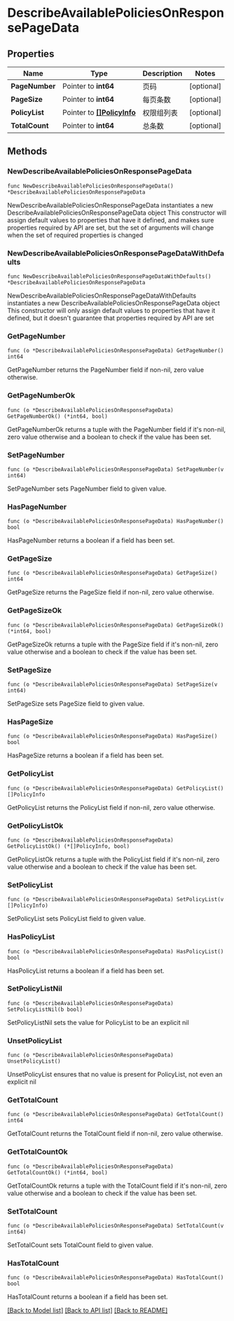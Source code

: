 # DescribeAvailablePoliciesOnResponsePageData

## Properties

Name | Type | Description | Notes
------------ | ------------- | ------------- | -------------
**PageNumber** | Pointer to **int64** | 页码 | [optional] 
**PageSize** | Pointer to **int64** | 每页条数 | [optional] 
**PolicyList** | Pointer to [**[]PolicyInfo**](PolicyInfo.md) | 权限组列表 | [optional] 
**TotalCount** | Pointer to **int64** | 总条数 | [optional] 

## Methods

### NewDescribeAvailablePoliciesOnResponsePageData

`func NewDescribeAvailablePoliciesOnResponsePageData() *DescribeAvailablePoliciesOnResponsePageData`

NewDescribeAvailablePoliciesOnResponsePageData instantiates a new DescribeAvailablePoliciesOnResponsePageData object
This constructor will assign default values to properties that have it defined,
and makes sure properties required by API are set, but the set of arguments
will change when the set of required properties is changed

### NewDescribeAvailablePoliciesOnResponsePageDataWithDefaults

`func NewDescribeAvailablePoliciesOnResponsePageDataWithDefaults() *DescribeAvailablePoliciesOnResponsePageData`

NewDescribeAvailablePoliciesOnResponsePageDataWithDefaults instantiates a new DescribeAvailablePoliciesOnResponsePageData object
This constructor will only assign default values to properties that have it defined,
but it doesn't guarantee that properties required by API are set

### GetPageNumber

`func (o *DescribeAvailablePoliciesOnResponsePageData) GetPageNumber() int64`

GetPageNumber returns the PageNumber field if non-nil, zero value otherwise.

### GetPageNumberOk

`func (o *DescribeAvailablePoliciesOnResponsePageData) GetPageNumberOk() (*int64, bool)`

GetPageNumberOk returns a tuple with the PageNumber field if it's non-nil, zero value otherwise
and a boolean to check if the value has been set.

### SetPageNumber

`func (o *DescribeAvailablePoliciesOnResponsePageData) SetPageNumber(v int64)`

SetPageNumber sets PageNumber field to given value.

### HasPageNumber

`func (o *DescribeAvailablePoliciesOnResponsePageData) HasPageNumber() bool`

HasPageNumber returns a boolean if a field has been set.

### GetPageSize

`func (o *DescribeAvailablePoliciesOnResponsePageData) GetPageSize() int64`

GetPageSize returns the PageSize field if non-nil, zero value otherwise.

### GetPageSizeOk

`func (o *DescribeAvailablePoliciesOnResponsePageData) GetPageSizeOk() (*int64, bool)`

GetPageSizeOk returns a tuple with the PageSize field if it's non-nil, zero value otherwise
and a boolean to check if the value has been set.

### SetPageSize

`func (o *DescribeAvailablePoliciesOnResponsePageData) SetPageSize(v int64)`

SetPageSize sets PageSize field to given value.

### HasPageSize

`func (o *DescribeAvailablePoliciesOnResponsePageData) HasPageSize() bool`

HasPageSize returns a boolean if a field has been set.

### GetPolicyList

`func (o *DescribeAvailablePoliciesOnResponsePageData) GetPolicyList() []PolicyInfo`

GetPolicyList returns the PolicyList field if non-nil, zero value otherwise.

### GetPolicyListOk

`func (o *DescribeAvailablePoliciesOnResponsePageData) GetPolicyListOk() (*[]PolicyInfo, bool)`

GetPolicyListOk returns a tuple with the PolicyList field if it's non-nil, zero value otherwise
and a boolean to check if the value has been set.

### SetPolicyList

`func (o *DescribeAvailablePoliciesOnResponsePageData) SetPolicyList(v []PolicyInfo)`

SetPolicyList sets PolicyList field to given value.

### HasPolicyList

`func (o *DescribeAvailablePoliciesOnResponsePageData) HasPolicyList() bool`

HasPolicyList returns a boolean if a field has been set.

### SetPolicyListNil

`func (o *DescribeAvailablePoliciesOnResponsePageData) SetPolicyListNil(b bool)`

 SetPolicyListNil sets the value for PolicyList to be an explicit nil

### UnsetPolicyList
`func (o *DescribeAvailablePoliciesOnResponsePageData) UnsetPolicyList()`

UnsetPolicyList ensures that no value is present for PolicyList, not even an explicit nil
### GetTotalCount

`func (o *DescribeAvailablePoliciesOnResponsePageData) GetTotalCount() int64`

GetTotalCount returns the TotalCount field if non-nil, zero value otherwise.

### GetTotalCountOk

`func (o *DescribeAvailablePoliciesOnResponsePageData) GetTotalCountOk() (*int64, bool)`

GetTotalCountOk returns a tuple with the TotalCount field if it's non-nil, zero value otherwise
and a boolean to check if the value has been set.

### SetTotalCount

`func (o *DescribeAvailablePoliciesOnResponsePageData) SetTotalCount(v int64)`

SetTotalCount sets TotalCount field to given value.

### HasTotalCount

`func (o *DescribeAvailablePoliciesOnResponsePageData) HasTotalCount() bool`

HasTotalCount returns a boolean if a field has been set.


[[Back to Model list]](../README.md#documentation-for-models) [[Back to API list]](../README.md#documentation-for-api-endpoints) [[Back to README]](../README.md)


